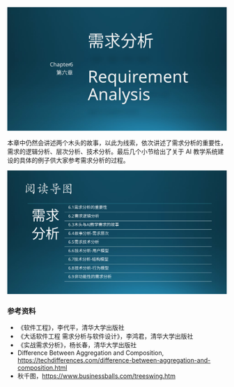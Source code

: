 

<img src="img/Slide1.SVG"/>

本章中仍然会讲述两个木头的故事，以此为线索，依次讲述了需求分析的重要性，需求的逻辑分析、层次分析、技术分析。最后几个小节给出了关于 AI 教学系统建设的具体的例子供大家参考需求分析的过程。

<img src="img/Slide2.SVG"/>


### 参考资料

- 《软件工程》，李代平，清华大学出版社
- 《大话软件工程 需求分析与软件设计》，李鸿君，清华大学出版社
- 《实战需求分析》，杨长春，清华大学出版社
- Difference Between Aggregation and Composition, https://techdifferences.com/difference-between-aggregation-and-composition.html
- 秋千图，https://www.businessballs.com/treeswing.htm
